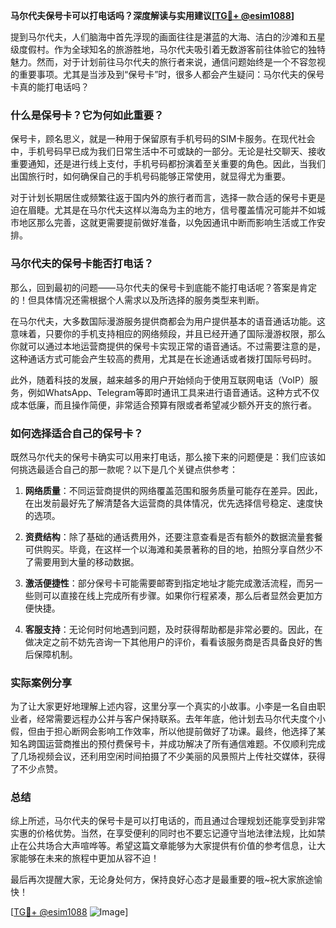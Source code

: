 **马尔代夫保号卡可以打电话吗？深度解读与实用建议[[TG💪+ @esim1088](https://t.me/s/esim1088)]**

提到马尔代夫，人们脑海中首先浮现的画面往往是湛蓝的大海、洁白的沙滩和五星级度假村。作为全球知名的旅游胜地，马尔代夫吸引着无数游客前往体验它的独特魅力。然而，对于计划前往马尔代夫的旅行者来说，通信问题始终是一个不容忽视的重要事项。尤其是当涉及到“保号卡”时，很多人都会产生疑问：马尔代夫的保号卡真的能打电话吗？

### 什么是保号卡？它为何如此重要？

保号卡，顾名思义，就是一种用于保留原有手机号码的SIM卡服务。在现代社会中，手机号码早已成为我们日常生活中不可或缺的一部分。无论是社交聊天、接收重要通知，还是进行线上支付，手机号码都扮演着至关重要的角色。因此，当我们出国旅行时，如何确保自己的手机号码能够正常使用，就显得尤为重要。

对于计划长期居住或频繁往返于国内外的旅行者而言，选择一款合适的保号卡更是迫在眉睫。尤其是在马尔代夫这样以海岛为主的地方，信号覆盖情况可能并不如城市地区那么完善，这就更需要提前做好准备，以免因通讯中断而影响生活或工作安排。

### 马尔代夫的保号卡能否打电话？

那么，回到最初的问题——马尔代夫的保号卡到底能不能打电话呢？答案是肯定的！但具体情况还需根据个人需求以及所选择的服务类型来判断。

在马尔代夫，大多数国际漫游服务提供商都会为用户提供基本的语音通话功能。这意味着，只要你的手机支持相应的网络频段，并且已经开通了国际漫游权限，那么你就可以通过本地运营商提供的保号卡实现正常的语音通话。不过需要注意的是，这种通话方式可能会产生较高的费用，尤其是在长途通话或者拨打国际号码时。

此外，随着科技的发展，越来越多的用户开始倾向于使用互联网电话（VoIP）服务，例如WhatsApp、Telegram等即时通讯工具来进行语音通话。这种方式不仅成本低廉，而且操作简便，非常适合预算有限或者希望减少额外开支的旅行者。

### 如何选择适合自己的保号卡？

既然马尔代夫的保号卡确实可以用来打电话，那么接下来的问题便是：我们应该如何挑选最适合自己的那一款呢？以下是几个关键点供参考：

1. **网络质量**：不同运营商提供的网络覆盖范围和服务质量可能存在差异。因此，在出发前最好先了解清楚各大运营商的具体情况，优先选择信号稳定、速度快的选项。
   
2. **资费结构**：除了基础的通话费用外，还要注意查看是否有额外的数据流量套餐可供购买。毕竟，在这样一个以海滩和美景著称的目的地，拍照分享自然少不了需要用到大量的移动数据。
   
3. **激活便捷性**：部分保号卡可能需要邮寄到指定地址才能完成激活流程，而另一些则可以直接在线上完成所有步骤。如果你行程紧凑，那么后者显然会更加方便快捷。
   
4. **客服支持**：无论何时何地遇到问题，及时获得帮助都是非常必要的。因此，在做决定之前不妨先咨询一下其他用户的评价，看看该服务商是否具备良好的售后保障机制。

### 实际案例分享

为了让大家更好地理解上述内容，这里分享一个真实的小故事。小李是一名自由职业者，经常需要远程办公并与客户保持联系。去年年底，他计划去马尔代夫度个小假，但由于担心断网会影响工作效率，所以他提前做好了功课。最终，他选择了某知名跨国运营商推出的预付费保号卡，并成功解决了所有通信难题。不仅顺利完成了几场视频会议，还利用空闲时间拍摄了不少美丽的风景照片上传社交媒体，获得了不少点赞。

### 总结

综上所述，马尔代夫的保号卡是可以打电话的，而且通过合理规划还能享受到非常实惠的价格优势。当然，在享受便利的同时也不要忘记遵守当地法律法规，比如禁止在公共场合大声喧哗等。希望这篇文章能够为大家提供有价值的参考信息，让大家能够在未来的旅程中更加从容不迫！

最后再次提醒大家，无论身处何方，保持良好心态才是最重要的哦~祝大家旅途愉快！

[[TG💪+ @esim1088](https://t.me/s/esim1088) ![Image](https://i.postimg.cc/4NQfJmqS/Snipaste-2025-05-13-00-14-12.png)]